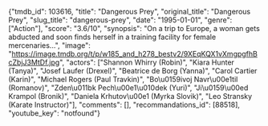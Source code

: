 {"tmdb_id": 103616, "title": "Dangerous Prey", "original_title": "Dangerous Prey", "slug_title": "dangerous-prey", "date": "1995-01-01", "genre": ["Action"], "score": "3.6/10", "synopsis": "On a trip to Europe, a woman gets abducted and soon finds herself in a training facility for female mercenaries...", "image": "https://image.tmdb.org/t/p/w185_and_h278_bestv2/9XEqKQX1vXmgpgfhBcZbjJ3MtDf.jpg", "actors": ["Shannon Whirry (Robin)", "Kiara Hunter (Tanya)", "Josef Laufer (Drexel)", "Beatrice de Borg (Yanna)", "Carol Cartier (Karin)", "Michael Rogers (Paul Travkin)", "Bo\u0159ivoj Navr\u00e1til (Romanov)", "Zden\u011bk Pech\u00e1\u010dek (Yuri)", "Ji\u0159\u00ed Krampol (Bronik)", "Daniela Krhutov\u00e1 (Myrka Slovik)", "Leo Stransky (Karate Instructor)"], "comments": [], "recommandations_id": [88518], "youtube_key": "notfound"}